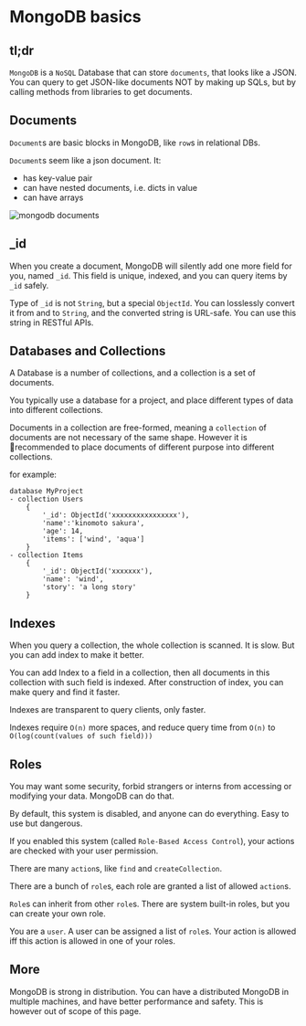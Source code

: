 # MongoDB basics

## tl;dr

`MongoDB` is a `NoSQL` Database that can store `documents`, that looks like a JSON. You can query to get JSON-like documents NOT by making up SQLs, but by calling methods from libraries to get documents.

## Documents

`Document`s are basic blocks in MongoDB, like `row`s in relational DBs.

`Document`s seem like a json document. It:
- has key-value pair
- can have nested documents, i.e. dicts in value
- can have arrays

![mongodb documents](https://docs.mongodb.com/manual/_images/crud-annotated-document.bakedsvg.svg)

## _id

When you create a document, MongoDB will silently add one more field for you, named `_id`. This field is unique, indexed, and you can query items by `_id` safely.

Type of `_id` is not `String`, but a special `ObjectId`. You can losslessly convert it from and to `String`, and the converted string is URL-safe. You can use this string in RESTful APIs.

## Databases and Collections

A Database is a number of collections, and a collection is a set of documents.

You typically use a database for a project, and place different types of data into different collections.

Documents in a collection are free-formed, meaning a `collection` of documents are not necessary of the same shape. However it is recommended to place documents of different purpose into different collections.

for example: 
```
database MyProject
- collection Users
    {
        '_id': ObjectId('xxxxxxxxxxxxxxxx'),
        'name':'kinomoto sakura',
        'age': 14,
        'items': ['wind', 'aqua']
    }
- collection Items
    {
        '_id': ObjectId('xxxxxxx'),
        'name': 'wind',
        'story': 'a long story'
    }
```

## Indexes

When you query a collection, the whole collection is scanned. It is slow. But you can add index to make it better.

You can add Index to a field in a collection, then all documents in this collection with such field is indexed. After construction of index, you can make query and find it faster. 

Indexes are transparent to query clients, only faster.

Indexes require `O(n)` more spaces, and reduce query time from `O(n)` to `O(log(count(values of such field)))`


## Roles

You may want some security, forbid strangers or interns from accessing or modifying your data. MongoDB can do that.

By default, this system is disabled, and anyone can do everything. Easy to use but dangerous.

If you enabled this system (called `Role-Based Access Control`), your actions are checked with your user permission.

There are many `action`s, like `find` and `createCollection`. 

There are a bunch of `role`s, each role are granted a list of allowed `action`s.

`Role`s can inherit from other `role`s. There are system built-in roles, but you can create your own role.

You are a `user`. A user can be assigned a list of `role`s. Your action is allowed iff this action is allowed in one of your roles.

## More

MongoDB is strong in distribution. You can have a distributed MongoDB in multiple machines, and have better performance and safety. This is however out of scope of this page.